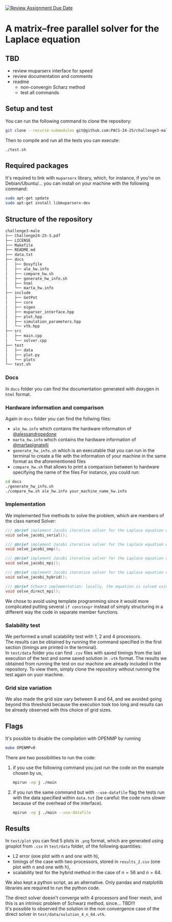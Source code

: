 [![Review Assignment Due Date](https://classroom.github.com/assets/deadline-readme-button-22041afd0340ce965d47ae6ef1cefeee28c7c493a6346c4f15d667ab976d596c.svg)](https://classroom.github.com/a/bOfolMCC)
# A matrix–free parallel solver for the Laplace equation

## TBD
- review muparserx interface for speed
- review documentation and comments
- readme
    - non-convergin Scharz method
    - test all commands

## Setup and test
You can run the following command to clone the repository:
```bash
git clone --recurse-submodules git@github.com:PACS-24-25/challenge3-male.git
```
Then to compile and run all the tests you can execute:
```bash
./test.sh
```

## Required packages
It's required to link with `muparserx` library, which, for instance, if you're on Debian/Ubuntu/...  you can install on your machine with the following command:
```bash
sudo apt-get update
sudo apt-get install libmuparserx-dev
```

## Structure of the repository
```bash
challenge3-male
├── Challenge24-25-3.pdf
├── LICENSE
├── Makefile
├── README.md
├── data.txt
├── docs
│   ├── Doxyfile
│   ├── ale_hw.info
│   ├── compare_hw.sh
│   ├── generate_hw_info.sh
│   ├── html
│   └── marta_hw.info
├── include
│   ├── GetPot
│   ├── core
│   ├── eigen
│   ├── muparser_interface.hpp
│   ├── plot.hpp
│   ├── simulation_parameters.hpp
│   └── vtk.hpp
├── src
│   ├── main.cpp
│   └── solver.cpp
├── test
│   ├── data
│   ├── plot.py
│   └── plots
└── test.sh
```

### Docs
In `docs` folder you can find the documentation generated with doxygen in `html` format.

### Hardware information and comparison
Again in `docs` folder you can find the follwing files:
- `ale_hw.info` which contains the hardware information of [@alessandropedone](https://github.com/alessandropedone)
- `marta_hw.info` which contains the hardware information of [@martapignatelli](https://github.com/martapignatelli)
- `generate_hw_info.sh` which is an executable that you can run in the terminal to create a file with the information of your machine in the same format as the aforementioned files
- `compare_hw.sh` that allows to print a comparison between to hardware specifying the name of the files
For instance, you could run:
```bash
cd docs 
./generate_hw_info.sh
./compare_hw.sh ale_hw.info your_machine_name_hw.info
```

### Implementation
We implemented five methods to solve the problem, which are members of the class named Solver:
```cpp
/// @brief implement Jacobi iterative solver for the Laplace equation without parallelism
void solve_jacobi_serial();

/// @brief implement Jacobi iterative solver for the Laplace equation with OPENMP
void solve_jacobi_omp();

/// @brief implement Jacobi iterative solver for the Laplace equation with MPI
void solve_jacobi_mpi();

/// @brief implement Jacobi iterative solver for the Laplace equation with MPI and OpenMP
void solve_jacobi_hybrid();

/// @brief Schwarz implementation: locally, the equation is solved using Eigen LDLT decomposition
void solve_direct_mpi();
```
We chose to avoid using template programming since it would more complicated putting several `if constexpr` instead of simply structuring in a different way the code in separate member functions.

### Salability test
We performed a small scalability test with 1, 2 and 4 processors. \
The results can be obtained by running the command specified in the first section (timings are printed in the terminal). \
In `test/data` folder you can find `.csv` files with saved timings from the last execution of the test and some saved solution in `.vtk` format. The results we obtained from running the test on our machine are already included in the repository. To view them, simply clone the repository without running the test again on yuor machine.

### Grid size variation
We also made the grid size vary between 8 and 64, and we avoided going beyond this threshold because the execution took too long and results can be already observed with this choice of grid sizes.

## Flags
It's possible to disable the compilation with OPENMP by running
```bash
make OPENMP=0
```
There are two possibilities to run the code:
1. if you use the following command you just run the code on the example chosen by us,
    ```bash
    mpirun -np j ./main
    ```
2. if you run the same command but with `--use-datafile` flag the tests run with the data specified within `data.txt` (be careful: the code runs slower because of the overhead of the interface).
    ```bash
    mpirun -np j ./main --use-datafile
    ```

## Results
In `test/plot` you can find 5 plots in `.png` format, which are generated using gnuplot from `.csv` in `test/data` folder, of the following quantities:
- L2 error (one plot with n and one with h),
- timings of the case with two processors, stored in `results_2.csv` (one plot with n and one with h),
- scalability test for the hybrid method in the case of $n=56$ and $n=64$.

We also kept a python script, as an alternative. Only pandas and matplotlib libraries are required to run the python code.

The direct solver doesn't converge with 4 processors and finer mesh, and this is an intrinsic problem of Schwarz method, since... TBD!!! \
It's possible to observed the solution in the non convergence case of the direct solver in `test/data/solution_4_n_64.vtk`.



